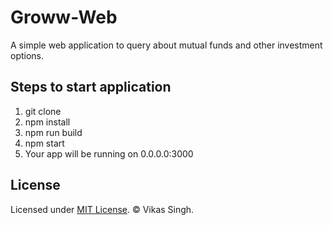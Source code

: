 # Groww-Web
A simple web application to query about mutual funds and other investment options.

## Steps to start application
1. git clone
2. npm install
3. npm run build
4. npm start
5. Your app will be running on 0.0.0.0:3000

## License
Licensed under [MIT License](LICENSE). © Vikas Singh.
